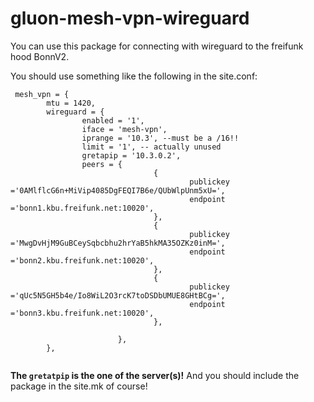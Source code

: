 # gluon-mesh-vpn-wireguard

You can use this package for connecting with wireguard to the freifunk hood BonnV2. 

You should use something like the following in the site.conf:


```
 mesh_vpn = {
        mtu = 1420,
        wireguard = {
                enabled = '1',
                iface = 'mesh-vpn',
                iprange = '10.3', --must be a /16!!
                limit = '1', -- actually unused
                gretapip = '10.3.0.2',
                peers = {
                                {
                                        publickey ='0AMlflcG6n+MiVip4085DgFEQI7B6e/QUbWlpUnm5xU=',
                                        endpoint ='bonn1.kbu.freifunk.net:10020',
                                },                
                                {
                                        publickey ='MwgDvHjM9GuBCeySqbcbhu2hrYaB5hkMA35OZKz0inM=',
                                        endpoint ='bonn2.kbu.freifunk.net:10020',
                                },
                                {
                                        publickey ='qUc5N5GH5b4e/Io8WiL2O3rcK7toDSDbUMUE8GHtBCg=',
                                        endpoint ='bonn3.kbu.freifunk.net:10020',
                                },

                        },
        },
        
```

**The `gretatpip` is the one of the server(s)!**
And you should include the package in the site.mk of course!
